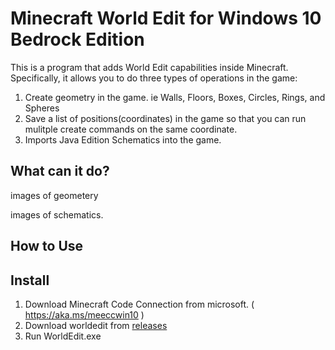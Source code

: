 # Minecraft World Edit for Windows 10 Bedrock Edition


This is a program that adds World Edit capabilities inside Minecraft. Specifically, it allows you to do three types of operations in the game:
1. Create geometry in the game. ie Walls, Floors, Boxes, Circles, Rings, and Spheres
2. Save a list of positions(coordinates) in the game so that you can run mulitple create commands on the same coordinate.
3. Imports Java Edition Schematics into the game.

## What can it do?
images of geometery

images of schematics.

## How to Use

## Install
1. Download Minecraft Code Connection from microsoft. ( https://aka.ms/meeccwin10 )
2. Download worldedit from [releases](https://github.com/The-HeX/mcpe-geometry-generator/releases)
3. Run WorldEdit.exe

